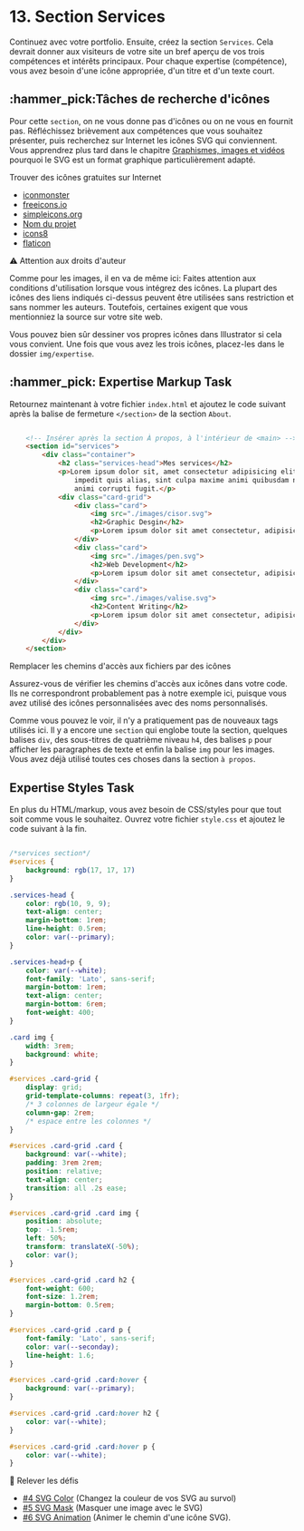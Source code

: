 # 13. Section Services

Continuez avec votre portfolio. Ensuite, créez la section `Services`. Cela devrait donner aux visiteurs de votre site un bref aperçu de vos trois compétences et intérêts principaux. Pour chaque expertise (compétence), vous avez besoin d'une icône appropriée, d'un titre et d'un texte court.

## :hammer\_pick:Tâches de recherche d'icônes

Pour cette `section`, on ne vous donne pas d'icônes ou on ne vous en fournit pas. Réfléchissez brièvement aux compétences que vous souhaitez présenter, puis recherchez sur Internet les icônes SVG qui conviennent. Vous apprendrez plus tard dans le chapitre [Graphismes, images et vidéos](guide/15\_graphics\_images\_videos/) pourquoi le SVG est un format graphique particulièrement adapté.

Trouver des icônes gratuites sur Internet

* [iconmonster](https://iconmonstr.com/)
* [freeicons.io](https://freeicons.io/)
* [simpleicons.org](https://simpleicons.org/)
* [Nom du projet](https://thenounproject.com/)
* [icons8](https://icons8.de/)
* [flaticon](https://www.flaticon.com/)

:warning: Attention aux droits d'auteur

Comme pour les images, il en va de même ici: Faites attention aux conditions d'utilisation lorsque vous intégrez des icônes. La plupart des icônes des liens indiqués ci-dessus peuvent être utilisées sans restriction et sans nommer les auteurs. Toutefois, certaines exigent que vous mentionniez la source sur votre site web.

Vous pouvez bien sûr dessiner vos propres icônes dans Illustrator si cela vous convient. Une fois que vous avez les trois icônes, placez-les dans le dossier `img/expertise`.

## :hammer\_pick: Expertise Markup Task

Retournez maintenant à votre fichier `index.html` et ajoutez le code suivant après la balise de fermeture `</section>` de la section `About`.

```html

    <!-- Insérer après la section À propos, à l'intérieur de <main> -->
    <section id="services">
	    <div class="container">
		    <h2 class="services-head">Mes services</h2>
		    <p>Lorem ipsum dolor sit, amet consectetur adipisicing elit. Dicta, eligendi tempore. Eaque veniam
			    impedit quis alias, sint culpa maxime animi quibusdam necessitatibus sit ex porro architecto! Unde
			    animi corrupti fugit.</p>
		    <div class="card-grid">
			    <div class="card">
				    <img src="./images/cisor.svg">
				    <h2>Graphic Desgin</h2>
				    <p>Lorem ipsum dolor sit amet consectetur, adipisicing elit. Nulla, debitis?</p>
			    </div>
			    <div class="card">
				    <img src="./images/pen.svg">
				    <h2>Web Development</h2>
				    <p>Lorem ipsum dolor sit amet consectetur, adipisicing elit. Nulla, debitis?</p>
			    </div>
			    <div class="card">
				    <img src="./images/valise.svg">
				    <h2>Content Writing</h2>
				    <p>Lorem ipsum dolor sit amet consectetur, adipisicing elit. Nulla, debitis?</p>
			    </div>
		    </div>
	    </div>
    </section>
```

Remplacer les chemins d'accès aux fichiers par des icônes

Assurez-vous de vérifier les chemins d'accès aux icônes dans votre code. Ils ne correspondront probablement pas à notre exemple ici, puisque vous avez utilisé des icônes personnalisées avec des noms personnalisés.

Comme vous pouvez le voir, il n'y a pratiquement pas de nouveaux tags utilisés ici. Il y a encore une `section` qui englobe toute la section, quelques balises `div`, des sous-titres de quatrième niveau `h4`, des balises `p` pour afficher les paragraphes de texte et enfin la balise `img` pour les images. Vous avez déjà utilisé toutes ces choses dans la section `à propos`.

## Expertise Styles Task

En plus du HTML/markup, vous avez besoin de CSS/styles pour que tout soit comme vous le souhaitez. Ouvrez votre fichier `style.css` et ajoutez le code suivant à la fin.

```css

/*services section*/
#services {
	background: rgb(17, 17, 17)
}

.services-head {
	color: rgb(10, 9, 9);
	text-align: center;
	margin-bottom: 1rem;
	line-height: 0.5rem;
	color: var(--primary);
}

.services-head+p {
	color: var(--white);
	font-family: 'Lato', sans-serif;
	margin-bottom: 1rem;
	text-align: center;
	margin-bottom: 6rem;
	font-weight: 400;
}

.card img {
	width: 3rem;
	background: white;
}

#services .card-grid {
	display: grid;
	grid-template-columns: repeat(3, 1fr);
	/* 3 colonnes de largeur égale */
	column-gap: 2rem;
	/* espace entre les colonnes */
}

#services .card-grid .card {
	background: var(--white);
	padding: 3rem 2rem;
	position: relative;
	text-align: center;
	transition: all .2s ease;
}

#services .card-grid .card img {
	position: absolute;
	top: -1.5rem;
	left: 50%;
	transform: translateX(-50%);
	color: var();
}

#services .card-grid .card h2 {
	font-weight: 600;
	font-size: 1.2rem;
	margin-bottom: 0.5rem;
}

#services .card-grid .card p {
	font-family: 'Lato', sans-serif;
	color: var(--seconday);
	line-height: 1.6;
}

#services .card-grid .card:hover {
	background: var(--primary);
}

#services .card-grid .card:hover h2 {
	color: var(--white);
}

#services .card-grid .card:hover p {
	color: var(--white);
}

```

:mega: Relever les défis

* [#4 SVG Color](viscom-cie1/challenges/#\_4-svg-color) (Changez la couleur de vos SVG au survol)
* [#5 SVG Mask](viscom-cie1/challenges/#\_5-svg-mask) (Masquer une image avec le SVG)
* [#6 SVG Animation](viscom-cie1/challenges/#\_6-svg-animation) (Animer le chemin d'une icône SVG).
